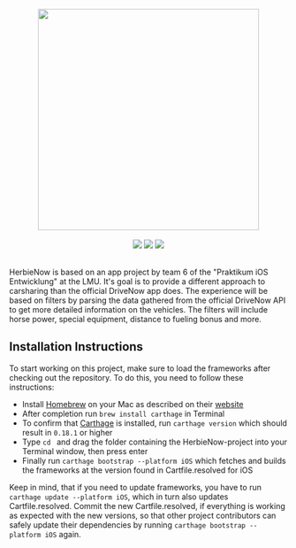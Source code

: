 <p align="center">
<img src="./LOGO.png" width="400"><br /><br />
<img src="https://dashboard.buddybuild.com/api/statusImage?appID=589dbae21c66500100fb8f22&branch=master&build=latest"> <img src="https://img.shields.io/badge/Platform-iOS-lightgrey.svg?colorA=010215&colorB=8fa6c2"> <img src="https://img.shields.io/badge/Language-Swift_3.1-blue.svg?colorA=010215&colorB=8fa6c2"><br /><br />
</p>

HerbieNow is based on an app project by team 6 of the "Praktikum iOS Entwicklung" at the LMU. It's goal is to provide a different approach to carsharing than the official DriveNow app does. The experience will be based on filters by parsing the data gathered from the official DriveNow API to get more detailed information on the vehicles. The filters will include horse power, special equipment, distance to fueling bonus and more.

## Installation Instructions
To start working on this project, make sure to load the frameworks after checking out the repository. To do this, you need to follow these instructions:
* Install [Homebrew](http://brew.sh/) on your Mac as described on their [website](http://brew.sh/)
* After completion run `brew install carthage` in Terminal
* To confirm that [Carthage](https://github.com/Carthage/Carthage) is installed, run `carthage version` which should result in `0.18.1` or higher
* Type `cd ` and drag the folder containing the HerbieNow-project into your Terminal window, then press enter
* Finally run `carthage bootstrap --platform iOS` which fetches and builds the frameworks at the version found in Cartfile.resolved for iOS

Keep in mind, that if you need to update frameworks, you have to run `carthage update --platform iOS`, which in turn also updates Cartfile.resolved. Commit the new Cartfile.resolved, if everything is working as expected with the new versions, so that other project contributors can safely update their dependencies by running `carthage bootstrap --platform iOS` again.
